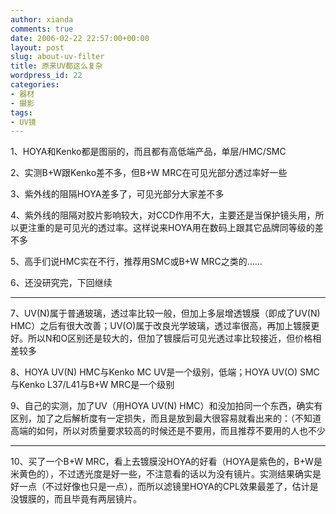 ```yaml
---
author: xianda
comments: true
date: 2006-02-22 22:57:00+00:00
layout: post
slug: about-uv-filter
title: 原来UV都这么复杂
wordpress_id: 22
categories:
- 器材
- 摄影
tags:
- UV镜
---
```


1、HOYA和Kenko都是图丽的，而且都有高低端产品，单层/HMC/SMC



2、实测B+W跟Kenko差不多，但B+W MRC在可见光部分透过率好一些



3、紫外线的阻隔HOYA差多了，可见光部分大家差不多



4、紫外线的阻隔对胶片影响较大，对CCD作用不大，主要还是当保护镜头用，所以更注重的是可见光的透过率。这样说来HOYA用在数码上跟其它品牌同等级的差不多



5、高手们说HMC实在不行，推荐用SMC或B+W MRC之类的……



6、还没研究完，下回继续






* * *






7、UV(N)属于普通玻璃，透过率比较一般，但加上多层增透镀膜（即成了UV(N) HMC）之后有很大改善；UV(O)属于改良光学玻璃，透过率很高，再加上镀膜更好。所以N和O区别还是较大的，但加了镀膜后可见光透过率比较接近，但价格相差较多



8、HOYA UV(N) HMC与Kenko MC UV是一个级别，低端；HOYA UV(O) SMC与Kenko L37/L41与B+W MRC是一个级别



9、自己的实测，加了UV（用HOYA UV(N) HMC）和没加拍同一个东西，确实有区别，加了之后解析度有一定损失，而且是放到最大很容易就看出来的：（不知道高端的如何，所以对质量要求较高的时候还是不要用，而且推荐不要用的人也不少






* * *






10、买了一个B+W MRC，看上去镀膜没HOYA的好看（HOYA是紫色的，B+W是米黄色的），不过透光度是好一些，不注意看的话以为没有镜片。实测结果确实是好一点（不过好像也只是一点），而所以滤镜里HOYA的CPL效果最差了，估计是没镀膜的，而且毕竟有两层镜片。
